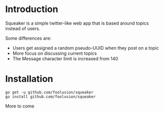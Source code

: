 # Introduction

Squeaker is a simple twitter-like web app that is based around topics instead of
users.

Some differences are:

* Users get assigned a random pseudo-UUID when they post on a topic
* More focus on discussing current topics
* The Message character limit is increased from 140

# Installation

	go get -u github.com/foolusion/squeaker
	go install github.com/foolusion/squeaker

More to come
